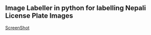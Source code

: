 ## Image Labeller in python for labelling Nepali License Plate Images

[ScreenShot](./images/ss.png)